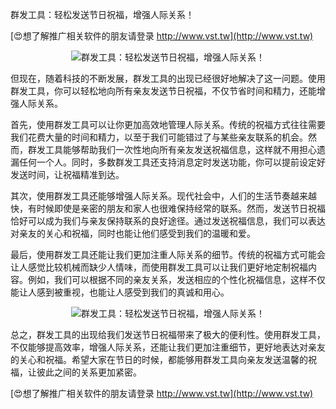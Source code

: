 群发工具：轻松发送节日祝福，增强人际关系！

[😍想了解推广相关软件的朋友请登录 http://www.vst.tw](http://www.vst.tw)

 <center><img src="https://vst.tw/MP4/tuiguang/png/8.png" alt="群发工具：轻松发送节日祝福，增强人际关系！"></center>

但现在，随着科技的不断发展，群发工具的出现已经很好地解决了这一问题。使用群发工具，你可以轻松地向所有亲友发送节日祝福，不仅节省时间和精力，还能增强人际关系。

首先，使用群发工具可以让你更加高效地管理人际关系。传统的祝福方式往往需要我们花费大量的时间和精力，以至于我们可能错过了与某些亲友联系的机会。然而，群发工具能够帮助我们一次性地向所有亲友发送祝福信息，这样就不用担心遗漏任何一个人。同时，多数群发工具还支持消息定时发送功能，你可以提前设定好发送时间，让祝福精准到达。

其次，使用群发工具还能够增强人际关系。现代社会中，人们的生活节奏越来越快，有时候即使是亲密的朋友和家人也很难保持经常的联系。然而，发送节日祝福恰好可以成为我们与亲友保持联系的良好途径。通过发送祝福信息，我们可以表达对亲友的关心和祝福，同时也能让他们感受到我们的温暖和爱。

最后，使用群发工具还能让我们更加注重人际关系的细节。传统的祝福方式可能会让人感觉比较机械而缺少人情味，而使用群发工具可以让我们更好地定制祝福内容。例如，我们可以根据不同的亲友关系，发送相应的个性化祝福信息，这样不仅能让人感到被重视，也能让人感受到我们的真诚和用心。

 <center><img src="https://vst.tw/MP4/tuiguang/png/3.png" alt="群发工具：轻松发送节日祝福，增强人际关系！"></center>

总之，群发工具的出现给我们发送节日祝福带来了极大的便利性。使用群发工具，不仅能够提高效率，增强人际关系，还能让我们更加注重细节，更好地表达对亲友的关心和祝福。希望大家在节日的时候，都能够用群发工具向亲友发送温馨的祝福，让彼此之间的关系更加紧密。

[😍想了解推广相关软件的朋友请登录 http://www.vst.tw](http://www.vst.tw)




